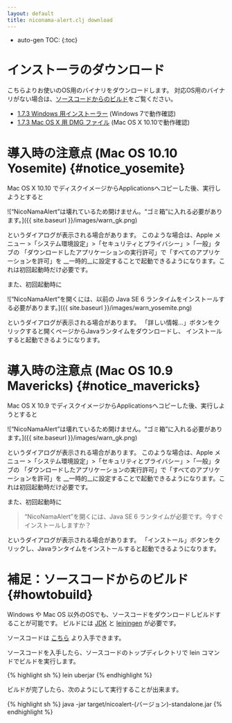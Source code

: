 ```yaml
---
layout: default
title: niconama-alert.clj download
---
```


* auto-gen TOC:
{:toc}

インストーラのダウンロード
==========================

こちらよりお使いのOS用のバイナリをダウンロードします。
対応OS用のバイナリがない場合は、[ソースコードからのビルド](#howtobuild)をご覧ください。

* [1.7.3 Windows 用インストーラー](https://docs.google.com/uc?export=download&id=0BwIJLE1B4O3mVUlKbWlrdElaaGs) (Windows 7で動作確認)
* [1.7.3 Mac OS X 用 DMG ファイル](https://docs.google.com/uc?export=download&id=0BwIJLE1B4O3mRUVIM01feGZSdmc) (Mac OS X 10.10で動作確認)


導入時の注意点 (Mac OS 10.10 Yosemite) {#notice_yosemite}
===============================================

Mac OS X 10.10 でディスクイメージからApplicationsへコピーした後、実行しようとすると

![“NicoNamaAlert”は壊れているため開けません。“ゴミ箱”に入れる必要があります。]({{ site.baseurl }}/images/warn_gk.png)

というダイアログが表示される場合があります。
このような場合は、Apple メニュー >「システム環境設定」>「セキュリティとプライバシー」>「一般」タブの
「ダウンロードしたアプリケーションの実行許可」で「すべてのアプリケーションを許可」を
__一時的__に設定することで起動できるようになります。これは初回起動時だけ必要です。

また、初回起動時に
 
![“NicoNamaAlert”を開くには、以前の Java SE 6 ランタイムをインストールする必要があります。]({{ site.baseurl }}/images/warn_yosemite.png)

というダイアログが表示される場合があります。
「詳しい情報...」ボタンをクリックすると開くページからJavaランタイムをダウンロードし、
インストールすると起動できるようになります。


導入時の注意点 (Mac OS 10.9 Mavericks) {#notice_mavericks}
================================================

Mac OS X 10.9 でディスクイメージからApplicationsへコピーした後、実行しようとすると

![“NicoNamaAlert”は壊れているため開けません。“ゴミ箱”に入れる必要があります。]({{ site.baseurl }}/images/warn_gk.png)

というダイアログが表示される場合があります。
このような場合は、Apple メニュー >「システム環境設定」>「セキュリティとプライバシー」>「一般」タブの
「ダウンロードしたアプリケーションの実行許可」で「すべてのアプリケーションを許可」を
__一時的__に設定することで起動できるようになります。これは初回起動時だけ必要です。

また、初回起動時に

> “NicoNamaAlert”を開くには、Java SE 6 ランタイムが必要です。今すぐインストールしますか？

というダイアログが表示される場合があります。
「インストール」ボタンをクリックし、Javaランタイムをインストールすると起動できるようになります。


補足：ソースコードからのビルド {#howtobuild}
======================================

Windows や Mac OS 以外のOSでも、ソースコードをダウンロードしビルドすることが可能です。
ビルドには [JDK](http://www.oracle.com/technetwork/java/javase/downloads/index.html) と
[leiningen](http://leiningen.org/) が必要です。

ソースコードは [こちら](https://github.com/sgr/niconama-alert) より入手できます。

ソースコードを入手したら、ソースコードのトップディレクトリで lein コマンドでビルドを実行します。

{% highlight sh %}
lein uberjar
{% endhighlight %}

ビルドが完了したら、次のようにして実行することが出来ます。

{% highlight sh %}
java -jar target/nicoalert-(バージョン)-standalone.jar
{% endhighlight %}
